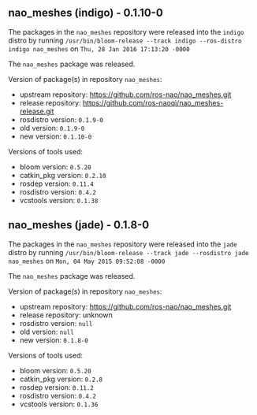 ## nao_meshes (indigo) - 0.1.10-0

The packages in the `nao_meshes` repository were released into the `indigo` distro by running `/usr/bin/bloom-release --track indigo --ros-distro indigo nao_meshes` on `Thu, 28 Jan 2016 17:13:20 -0000`

The `nao_meshes` package was released.

Version of package(s) in repository `nao_meshes`:
- upstream repository: https://github.com/ros-nao/nao_meshes.git
- release repository: https://github.com/ros-naoqi/nao_meshes-release.git
- rosdistro version: `0.1.9-0`
- old version: `0.1.9-0`
- new version: `0.1.10-0`

Versions of tools used:
- bloom version: `0.5.20`
- catkin_pkg version: `0.2.10`
- rosdep version: `0.11.4`
- rosdistro version: `0.4.2`
- vcstools version: `0.1.38`


## nao_meshes (jade) - 0.1.8-0

The packages in the `nao_meshes` repository were released into the `jade` distro by running `/usr/bin/bloom-release --track jade --rosdistro jade nao_meshes` on `Mon, 04 May 2015 09:52:08 -0000`

The `nao_meshes` package was released.

Version of package(s) in repository `nao_meshes`:
- upstream repository: https://github.com/ros-nao/nao_meshes.git
- release repository: unknown
- rosdistro version: `null`
- old version: `null`
- new version: `0.1.8-0`

Versions of tools used:
- bloom version: `0.5.20`
- catkin_pkg version: `0.2.8`
- rosdep version: `0.11.2`
- rosdistro version: `0.4.2`
- vcstools version: `0.1.36`


